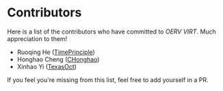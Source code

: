 # Contributors

Here is a list of the contributors who have committed to *OERV VIRT*. Much appreciation to them!

- Ruoqing He ([TimePrinciple](https://github.com/TimePrinciple))
- Honghao Cheng ([CHonghao](https://github.com/CHonghaohao))
- Xinhao Yi ([TexasOct](https://github.com/TexasOct))

If you feel you're missing from this list, feel free to add yourself in a PR.
